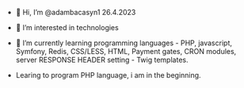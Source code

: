 - 👋 Hi, I’m @adambacasyn1 26.4.2023
- 👀 I’m interested in technologies
- 🌱 I’m currently learning programming languages - PHP, javascript, Symfony, Redis, CSS/LESS, HTML, Payment gates, CRON modules, server RESPONSE HEADER setting - Twig templates.



- Learing to program PHP language, i am in the beginning.

